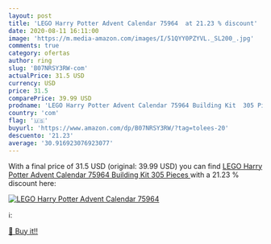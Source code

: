 ```yaml
---
layout: post
title: 'LEGO Harry Potter Advent Calendar 75964  at 21.23 % discount'
date: 2020-08-11 16:11:00
image: 'https://m.media-amazon.com/images/I/51QYY0PZYVL._SL200_.jpg'
comments: true
category: ofertas
author: ring
slug: 'B07NRSY3RW-com'
actualPrice: 31.5 USD
currency: USD
price: 31.5
comparePrice: 39.99 USD
prodname: 'LEGO Harry Potter Advent Calendar 75964 Building Kit  305 Pieces '
country: 'com'
flag: '🇺🇸'
buyurl: 'https://www.amazon.com/dp/B07NRSY3RW/?tag=tolees-20'
descuento: '21.23'
average: '30.916923076923077'
---
```


With a final price of 31.5 USD (original: 39.99 USD) you can find [LEGO Harry Potter Advent Calendar 75964 Building Kit  305 Pieces ](https://www.amazon.com/dp/B07NRSY3RW/?tag=tolees-20) with a  21.23 % discount here:

[![LEGO Harry Potter Advent Calendar 75964 ](https://m.media-amazon.com/images/I/51QYY0PZYVL._SL200_.jpg)](https://www.amazon.com/dp/B07NRSY3RW/?tag=tolees-20)

ℹ️:


[🛒 Buy it!!](https://www.amazon.com/dp/B07NRSY3RW/?tag=tolees-20)

